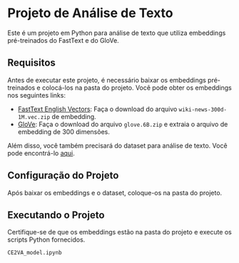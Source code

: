 # Projeto de Análise de Texto

Este é um projeto em Python para análise de texto que utiliza embeddings pré-treinados do FastText e do GloVe. 

## Requisitos

Antes de executar este projeto, é necessário baixar os embeddings pré-treinados e colocá-los na pasta do projeto. Você pode obter os embeddings nos seguintes links:

- [FastText English Vectors](https://fasttext.cc/docs/en/english-vectors.html): Faça o download do arquivo `wiki-news-300d-1M.vec.zip` de embedding.
- [GloVe](https://nlp.stanford.edu/projects/glove/): Faça o download do arquivo `glove.6B.zip` e extraia o arquivo de embedding de 300 dimensões.

Além disso, você também precisará do dataset para análise de texto. Você pode encontrá-lo [aqui](https://www.kaggle.com/datasets/thevirusx3/automated-essay-scoring-dataset/code).

## Configuração do Projeto

Após baixar os embeddings e o dataset, coloque-os na pasta do projeto.

## Executando o Projeto

Certifique-se de que os embeddings estão na pasta do projeto e execute os scripts Python fornecidos.

```bash
CE2VA_model.ipynb
